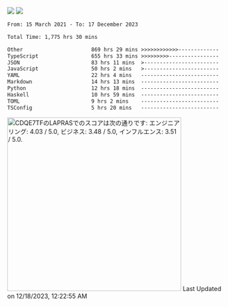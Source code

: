 <div>
  <img src="https://github-readme-stats.vercel.app/api?username=naporin0624&count_private=true&show_icons=true" />
  <img src="https://github-readme-stats.vercel.app/api/top-langs/?username=naporin0624&layout=compact&hide=css" />
  <!--START_SECTION:waka-->

```txt
From: 15 March 2021 - To: 17 December 2023

Total Time: 1,775 hrs 30 mins

Other                      869 hrs 29 mins >>>>>>>>>>>>-------------   48.97 %
TypeScript                 655 hrs 33 mins >>>>>>>>>----------------   36.92 %
JSON                       83 hrs 11 mins  >------------------------   04.69 %
JavaScript                 50 hrs 2 mins   >------------------------   02.82 %
YAML                       22 hrs 4 mins   -------------------------   01.24 %
Markdown                   14 hrs 13 mins  -------------------------   00.80 %
Python                     12 hrs 18 mins  -------------------------   00.69 %
Haskell                    10 hrs 59 mins  -------------------------   00.62 %
TOML                       9 hrs 2 mins    -------------------------   00.51 %
TSConfig                   5 hrs 20 mins   -------------------------   00.30 %
```

<!--END_SECTION:waka-->
  
  <!--START_SECTION:lapras-card-->
<p ><a href="https://lapras.com/public/CDQE7TF" target="_blank" rel="noopener noreferrer"><img alt="CDQE7TFのLAPRASでのスコアは次の通りです: エンジニアリング: 4.03 / 5.0, ビジネス: 3.48 / 5.0, インフルエンス: 3.51 / 5.0." src="https://lapras-card-generator.vercel.app/api/svg?e=4.03&b=3.48&i=3.51&b1=%23232323&b2=%236d6d6d&i1=%23212121&i2=%23818181&l=ja" width="400" ></a>  
Last Updated on 12/18/2023, 12:22:55 AM</p>
<!--END_SECTION:lapras-card-->
</div>
